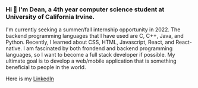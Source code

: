 ### Hi 👋 I'm Dean, a 4th year computer science student at University of California Irvine.

I'm currently seeking a summer/fall internship opportunity in 2022. The backend programming languages that I have used are C, C++, Java, and Python. Recently, I learned about CSS, HTML, Javascript, React, and React-native. I am fascinated by both frondend and backend programming languages, so I want to become a full stack developer if possible. My ultimate goal is to develop a web/mobile application that is something beneficial to people in the world.   

Here is my [LinkedIn](https://www.linkedin.com/in/dean-yim-18853516a)


<!--  
**deanyim0226/deanyim0226** is a ✨ _special_ ✨ repository because its `README.md` (this file) appears on your GitHub profile.

Here are some ideas to get you started:

- 🔭 I’m currently working on ...
- 🌱 I’m currently learning ...
- 👯 I’m looking to collaborate on ...
- 🤔 I’m looking for help with ...
- 💬 Ask me about ...
- 📫 How to reach me: ...
- 😄 Pronouns: ...
- ⚡ Fun fact: ...
-->
